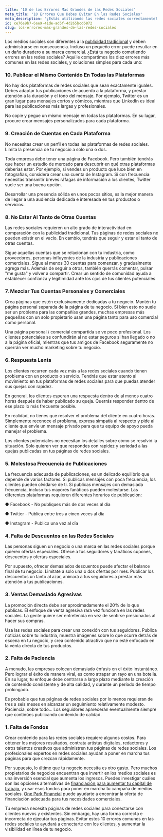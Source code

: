```yaml
---
title: '10 de los Errores Mas Grandes de las Redes Sociales'
meta_title: '10 Errores Que Debes Evitar En las Redes Sociales'
meta_description: '¿Estás utilizando las redes sociales correctamente? Echa un vistazo a estos 10 errores comunes que podrías estar cometiendo, ¡y que deberías corregir hoy mismo!'
id: ce76e9b7-6ae9-41de-ad5f-4d265bcd6872
slug: los-errores-mas-grandes-de-las-redes-sociales
---
```

Los medios sociales son diferentes a la [publicidad tradicional](https://www.oneparkfinancial.com/es/articulos/4-errores-cometido-de-mercadontecia) y deben administrarse en consecuencia. Incluso un pequeño error puede resultar en un daño duradero a su marca comercial. ¿Está tu negocio cometiendo errores en las redes sociales? Aquí le compartimos los diez errores más comunes en las redes sociales, y soluciones simples para cada uno:

### 10. Publicar el Mismo Contenido En Todas las Plataformas

No hay dos plataformas de redes sociales que sean exactamente iguales. Debes adaptar tus publicaciones de acuerdo a la plataforma, y prestar atención a la duración y el tono del mensaje. Por ejemplo, Twitter es un gran lugar para mensajes cortos y cómicos, mientras que LinkedIn es ideal para las publicaciones más largas y profesionales. 

No copie y pegue un mismo mensaje en todas las plataformas. En su lugar, procure crear mensajes personalizados para cada plataforma. 

### 9. Creación de Cuentas en Cada Plataforma  

No necesitas crear un perfil en todas las plataformas de redes sociales. Limita la presencia de tu negocio a solo una o dos.  

Toda empresa debe tener una página de Facebook. Pero también tendrás que hacer un estudio de mercado para descubrir en qué otras plataformas deberías  estar. Por ejemplo, si vendes un producto que luce bien en fotografías, considera crear una cuenta de Instagram. Si con frecuencia necesitas transmitir breves ráfagas de información a los clientes, Twitter suele ser una buena opción.   

Desarrollar una presencia sólida en unos pocos sitios, es la mejor manera de llegar a una audiencia dedicada e interesada en tus productos o servicios. 

### 8. No Estar Al Tanto de Otras Cuentas

Las redes sociales requieren un alto grado de interactividad en comparación con la publicidad tradicional. Tus páginas de redes sociales no pueden existir en el vacío. En cambio, tendrás que seguir y estar al tanto de otras cuentas. 

Sigue aquellas cuentas que se relacionan con tu industria, como proveedores, personas influyentes de la industria y publicaciones comerciales. Sigue al menos 30 cuentas para comenzar, y gradualmente agrega más. Además de seguir a otros, también querrás comentar, pulsar "me gusta" y volver a compartir. Crear un sentido de comunidad ayuda a establecer confianza y legitimidad ante los ojos de tus clientes potenciales.  

### 7. Mezclar Tus Cuentas Personales y Comerciales

Crea páginas que estén exclusivamente dedicadas a tu negocio. Mantén tu página personal separada de la página de tu negocio. Si bien esto no suele ser un problema para las compañías grandes, muchas empresas más pequeñas con un solo propietario usan una página tanto para uso comercial como personal.   

Una página personal / comercial compartida se ve poco profesional. Los clientes potenciales se confundirán al no estar seguros si han llegado o no a la página oficial, mientras que tus amigos de Facebook seguramente no querrán ver mucho marketing sobre tu negocio. 

### 6. Respuesta Lenta

Los clientes recurren cada vez más a las redes sociales cuando tienen  problema con un producto o servicio. Tendrás que estar atento al movimiento en tus plataformas de redes sociales para que puedas atender sus quejas con rapidez. 

En general, los clientes esperan una respuesta dentro de al menos cuatro horas después de haber publicado su queja. Querrás responder dentro de ese plazo lo más frecuente posible.

En realidad, no tienes que resolver el problema del cliente en cuatro horas. Simplemente reconoce el problema, expresa simpatía al respecto y pide al cliente que envíe un mensaje privado para que tu equipo de apoyo pueda manejar el problema. 

Los clientes potenciales no necesitan los detalles sobre cómo se resolvió la situación. Solo quieren ver que respondes con rapidez y seriedad a las quejas publicadas en tus páginas de redes sociales.  

### 5. Molestosa Frecuencia de Publicaciones

La frecuencia adecuada de publicaciones, es un delicado equilibrio que depende de varios factores. Si publicas mensajes con poca frecuencia, los clientes pueden olvidarse de ti. Si publicas mensajes con demasiada frecuencia, incluso tus mayores fanáticos pueden molestarse. Las diferentes plataformas requieren diferentes horarios de publicación:

●	Facebook - No publiques más de dos veces al día

●	Twitter - Publica entre tres a cinco veces al día

●	Instagram - Publica una vez al día

### 4. Falta de Descuentos en las Redes Sociales

Las personas siguen un negocio o una marca en las redes sociales porque quieren ofertas especiales. Ofrece a tus seguidores y fanáticos cupones, descuentos y ofertas especiales. 

Por supuesto, ofrecer demasiados descuentos puede afectar el balance final de tu negocio. Limítate a solo una o dos ofertas por mes. Publicar los descuentos un tanto al azar, animará a tus seguidores a prestar más atención a tus publicaciones. 

### 3. Ventas Demasiado Agresivas

La promoción directa debe ser aproximadamente el 20% de lo que publicas. El enfoque de venta agresiva rara vez funciona en las redes sociales. La gente quiere ser entretenida en vez de sentirse presionados al hacer sus compras. 

Usa las redes sociales para crear una conexión con tus seguidores. Publica noticias sobre tu industria, muestra imágenes sobre lo que ocurre detrás de escena en tu negocio, y crea contenido atractivo que no esté enfocado en la venta directa de tus productos.

### 2. Falta de Paciencia

A menudo, las empresas colocan demasiado énfasis en el éxito instantáneo. Pero lograr el éxito de manera viral, es como atrapar un rayo en una botella. En su lugar, tu enfoque debe centrarse a largo plazo mediante la creación de contenido consistente y de alta calidad, y durante un período de tiempo prolongado. 

Es probable que tus páginas de redes sociales por lo menos requieran de tres a seis meses en alcanzar un seguimiento relativamente modesto. Paciencia, sobre todo... Los seguidores aparecerán eventualmente siempre que continúes publicando contenido de calidad. 

### 1. Falta de Fondos

Crear contenido para las redes sociales requiere algunos costos. Para obtener los mejores resultados, contrata artistas digitales, redactores y otros talentos creativos que administren tus páginas de redes sociales. Los profesionales expertos en redes sociales ayudan a poner en marcha tus páginas para que crezcan rápidamente.    

Por supuesto, lo último que tu negocio necesita es otro gasto. Pero muchos propietarios de negocios encuentran que invertir en los medios sociales es una inversión esencial que aumenta los ingresos. Puedes investigar cuáles son las opciones alternativas de [financiación para aumentar tu capital de trabajo](https://www.oneparkfinancial.com/es/preaprob), y usar esos fondos para poner en marcha tu campaña de medios sociales. [One Park Financial](https://www.oneparkfinancial.com/es/) puede ayudarte a encontrar la oferta de financiación adecuada para tus necesidades comerciales.

Tu empresa necesita páginas de redes sociales para conectarse con clientes nuevos y existentes. Sin embargo, hay una forma correcta e incorrecta de ejecutar tus páginas. Evitar estos 10 errores comunes en las redes sociales te ayudará a conectarte con los clientes, y aumentar la visibilidad en línea de tu negocio.